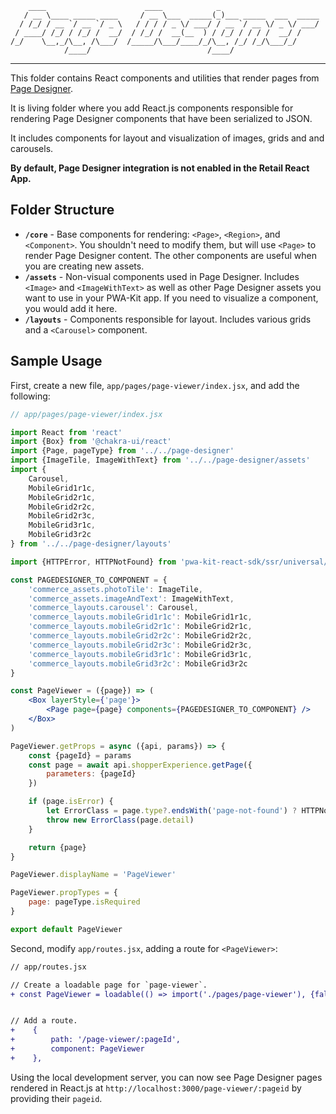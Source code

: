         ____                      ____            _
       / __ \____ _____ ____     / __ \___  _____(_)___ _____  ___  _____
      / /_/ / __ `/ __ `/ _ \   / / / / _ \/ ___/ / __ `/ __ \/ _ \/ ___/
     / ____/ /_/ / /_/ /  __/  / /_/ /  __(__  ) / /_/ / / / /  __/ /
    /_/    \__,_/\__, /\___/  /_____/\___/____/_/\__, /_/ /_/\___/_/
                /____/                          /____/

---

This folder contains React components and utilities that render pages from [Page Designer](https://documentation.b2c.commercecloud.salesforce.com/DOC2/topic/com.demandware.dochelp/content/b2c_commerce/topics/page_designer/b2c_creating_pd_pages.html).

It is living folder where you add React.js components responsible for rendering Page Designer components that have been serialized to JSON.

It includes components for layout and visualization of images, grids and and carousels.

**By default, Page Designer integration is not enabled in the Retail React App.**

## Folder Structure

-   **`/core`** - Base components for rendering: `<Page>`, `<Region>`, and `<Component>`. You shouldn't need to modify them, but will use `<Page>` to render Page Designer content. The other components are useful when you are creating new assets.
-   **`/assets`** - Non-visual components used in Page Designer. Includes `<Image>` and `<ImageWithText>` as well as other Page Designer assets you want to use in your PWA-Kit app. If you need to visualize a component, you would add it here.
-   **`/layouts`** - Components responsible for layout. Includes various grids and a `<Carousel>` component.

## Sample Usage

First, create a new file, `app/pages/page-viewer/index.jsx`, and add the following:

```jsx
// app/pages/page-viewer/index.jsx

import React from 'react'
import {Box} from '@chakra-ui/react'
import {Page, pageType} from '../../page-designer'
import {ImageTile, ImageWithText} from '../../page-designer/assets'
import {
    Carousel,
    MobileGrid1r1c,
    MobileGrid2r1c,
    MobileGrid2r2c,
    MobileGrid2r3c,
    MobileGrid3r1c,
    MobileGrid3r2c
} from '../../page-designer/layouts'

import {HTTPError, HTTPNotFound} from 'pwa-kit-react-sdk/ssr/universal/errors'

const PAGEDESIGNER_TO_COMPONENT = {
    'commerce_assets.photoTile': ImageTile,
    'commerce_assets.imageAndText': ImageWithText,
    'commerce_layouts.carousel': Carousel,
    'commerce_layouts.mobileGrid1r1c': MobileGrid1r1c,
    'commerce_layouts.mobileGrid2r1c': MobileGrid2r1c,
    'commerce_layouts.mobileGrid2r2c': MobileGrid2r2c,
    'commerce_layouts.mobileGrid2r3c': MobileGrid2r3c,
    'commerce_layouts.mobileGrid3r1c': MobileGrid3r1c,
    'commerce_layouts.mobileGrid3r2c': MobileGrid3r2c
}

const PageViewer = ({page}) => (
    <Box layerStyle={'page'}>
        <Page page={page} components={PAGEDESIGNER_TO_COMPONENT} />
    </Box>
)

PageViewer.getProps = async ({api, params}) => {
    const {pageId} = params
    const page = await api.shopperExperience.getPage({
        parameters: {pageId}
    })

    if (page.isError) {
        let ErrorClass = page.type?.endsWith('page-not-found') ? HTTPNotFound : HTTPError
        throw new ErrorClass(page.detail)
    }

    return {page}
}

PageViewer.displayName = 'PageViewer'

PageViewer.propTypes = {
    page: pageType.isRequired
}

export default PageViewer
```

Second, modify `app/routes.jsx`, adding a route for `<PageViewer>`:

```diff
// app/routes.jsx

// Create a loadable page for `page-viewer`.
+ const PageViewer = loadable(() => import('./pages/page-viewer'), {fallback})


// Add a route.
+    {
+        path: '/page-viewer/:pageId',
+        component: PageViewer
+    },
```

Using the local development server, you can now see Page Designer pages rendered in React.js at `http://localhost:3000/page-viewer/:pageid` by providing their `pageid`.
